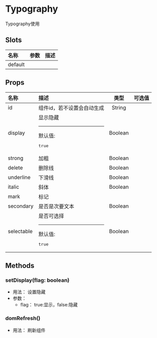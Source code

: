 # Typography


Typography使用

## Slots


<div class="slots">

| 名称    | 参数 | 描述 |
| :------ | :--- | :--- |
| default |      |      |

</div>



## Props


<div class="props">

| 名称       | 描述                                     |   类型  | 可选值 |
| :--------- | :--------------------------------------- | :-----: | :----- |
| id         | 组件id，若不设置会自动生成               |  String |        |
| display    | 显示隐藏<hr>默认值:<br><pre>true</pre>   | Boolean |        |
| strong     | 加粗                                     | Boolean |        |
| delete     | 删除线                                   | Boolean |        |
| underline  | 下滑线                                   | Boolean |        |
| italic     | 斜体                                     | Boolean |        |
| mark       | 标记                                     |         |        |
| secondary  | 是否是次要文本                           | Boolean |        |
| selectable | 是否可选择<hr>默认值:<br><pre>true</pre> | Boolean |        |

</div>



## Methods

### setDisplay(flag: boolean)
- 用法： 设置隐藏
- 参数：
	 - flag： true:显示，false:隐藏

### domRefresh()
- 用法： 刷新组件